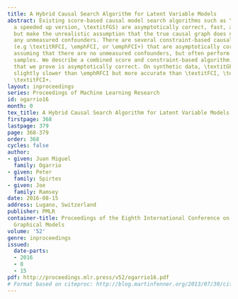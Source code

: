 ```yaml
---
title: A Hybrid Causal Search Algorithm for Latent Variable Models
abstract: Existing score-based causal model search algorithms such as \textitGES (and
  a speeded up version, \textitFGS) are asymptotically correct, fast, and reliable,
  but make the unrealistic assumption that the true causal graph does not contain
  any unmeasured confounders. There are several constraint-based causal search algorithms
  (e.g \textitRFCI, \emphFCI, or \emphFCI+) that are asymptotically correct without
  assuming that there are no unmeasured confounders, but often perform poorly on small
  samples. We describe a combined score and constraint-based algorithm, \emphGFCI,
  that we prove is asymptotically correct. On synthetic data, \textitGFCI is only
  slightly slower than \emphRFCI but more accurate than \textitFCI, \textitRFCI and
  \textitFCI+.
layout: inproceedings
series: Proceedings of Machine Learning Research
id: ogarrio16
month: 0
tex_title: A Hybrid Causal Search Algorithm for Latent Variable Models
firstpage: 368
lastpage: 379
page: 368-379
order: 368
cycles: false
author:
- given: Juan Miguel
  family: Ogarrio
- given: Peter
  family: Spirtes
- given: Joe
  family: Ramsey
date: 2016-08-15
address: Lugano, Switzerland
publisher: PMLR
container-title: Proceedings of the Eighth International Conference on Probabilistic
  Graphical Models
volume: '52'
genre: inproceedings
issued:
  date-parts:
  - 2016
  - 8
  - 15
pdf: http://proceedings.mlr.press/v52/ogarrio16.pdf
# Format based on citeproc: http://blog.martinfenner.org/2013/07/30/citeproc-yaml-for-bibliographies/
---
```

